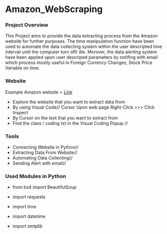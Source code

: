 # Amazon_WebScraping

### Project Overview 

This Project aims to provide the data extracting process from the Amazon website for further purposes. The time manipulation function have been used to automate the data collecting system within the user descripted time interval until the computer turn off/ die. Morover, the data alerting system have been applied upon user descriped parameters by notifing with email which process mostly useful in Foreign Currency Changes, Stock Price Variable on time.

### Website

Example Amazon website = [Link](https://www.amazon.com/2021-Apple-iPad-Mini-Wi%20Fi/dp/B09G91LXFP/ref=sr_1_2crid=1QGHZM0PTLSV&dib=eyJ2IjoiMSJ9.R4uCyDDQjODG5EFONQvt_w7EqsbutDYXJ_ff6093MNgifVWkLNKGK6NrsEvPRkMTDphfDMIGyy1sE9_fuw-eU9ZuwivpbRsZSS4lR-_HfnK3lldERtHHh2%20L0Sn4lpJzjWrmIFeOkFxMDnFtkffI6AZsNRhA7LQ89qkpItcgVTZ3dlsWYmLr7ckRC32pjMvWVxvn3itqZohWcOMUVDSb4Di-UFbb94Q-nQhU5sZK6Fk.kB-1SVIShj_MUNMGHMUd9rPvzfhIVMVLj5wUZcwrIPU&dib_tag=se&keywords=i+pad&qid=1725540942&sprefix=i+pad+%2Caps%2C565&sr=8-2)

- Explore the website that you want to extract data from
- By using Visual Code// Cursor Upon web page Right-Click >>> Click Inspect
- By Cursor on the text that you want to extract from
- Find the class / coding txt in the Visual Coding Popup //

### Tools

- Connecting Website in Python//
- Extracting Data From Website//
- Automating Data Collecting//
- Sending Alert with email//

### Used Modules in Python

- from bs4 import BeautifulSoup
- import requests
- import time
- import datetime

- import smtplib



